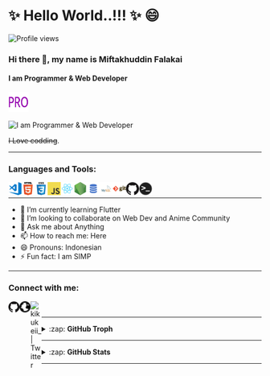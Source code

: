 # ✨ Hello World..!!! ✨ 😄
![Profile views](https://gpvc.arturio.dev/kikukeii)  
### Hi there 👋, my name is Miftakhuddin Falakai
#### I am Programmer & Web Developer

<a href='https://github.com/pricing'><img src='https://raw.githubusercontent.com/acervenky/animated-github-badges/master/assets/pro.gif' width='40' height='40'></a> 

![I am Programmer & Web Developer](https://pbs.twimg.com/profile_banners/1033534929001316353/1603127062/1500x500)

<strike>I Love codding</strike>.

---

### Languages and Tools:
<img align="left" alt="Visual Studio Code" width="26px" src="https://raw.githubusercontent.com/github/explore/80688e429a7d4ef2fca1e82350fe8e3517d3494d/topics/visual-studio-code/visual-studio-code.png" />
<img align="left" alt="HTML5" width="26px" src="https://raw.githubusercontent.com/github/explore/80688e429a7d4ef2fca1e82350fe8e3517d3494d/topics/html/html.png" />
<img align="left" alt="CSS3" width="26px" src="https://raw.githubusercontent.com/github/explore/80688e429a7d4ef2fca1e82350fe8e3517d3494d/topics/css/css.png" />
<img align="left" alt="JavaScript" width="26px" src="https://raw.githubusercontent.com/github/explore/80688e429a7d4ef2fca1e82350fe8e3517d3494d/topics/javascript/javascript.png" />
<img align="left" alt="React" width="26px" src="https://raw.githubusercontent.com/github/explore/80688e429a7d4ef2fca1e82350fe8e3517d3494d/topics/react/react.png" />
<img align="left" alt="Node.js" width="26px" src="https://raw.githubusercontent.com/github/explore/80688e429a7d4ef2fca1e82350fe8e3517d3494d/topics/nodejs/nodejs.png" />
<img align="left" alt="SQL" width="26px" src="https://raw.githubusercontent.com/github/explore/80688e429a7d4ef2fca1e82350fe8e3517d3494d/topics/sql/sql.png" />
<img align="left" alt="MySQL" width="26px" src="https://raw.githubusercontent.com/github/explore/80688e429a7d4ef2fca1e82350fe8e3517d3494d/topics/mysql/mysql.png" />
<img align="left" alt="Git" width="26px" src="https://raw.githubusercontent.com/github/explore/80688e429a7d4ef2fca1e82350fe8e3517d3494d/topics/git/git.png" />
<img align="left" alt="GitHub" width="26px" src="https://raw.githubusercontent.com/github/explore/78df643247d429f6cc873026c0622819ad797942/topics/github/github.png" />
<img align="left" alt="HTML5" width="26px" src="https://raw.githubusercontent.com/github/explore/80688e429a7d4ef2fca1e82350fe8e3517d3494d/topics/terminal/terminal.png" />

<br>

---

- 🌱 I’m currently learning Flutter 
- 👯 I’m looking to collaborate on Web Dev and Anime Community 
- 💬 Ask me about Anything 
- 📫 How to reach me: Here 
- 😄 Pronouns: Indonesian 
- ⚡ Fun fact: I am SIMP 

---

### Connect with me:
[<img align="left" alt="kikukeii.github.io" width="22px" src="https://raw.githubusercontent.com/github/explore/78df643247d429f6cc873026c0622819ad797942/topics/github/github.png" />][kikugit]
[<img align="left" alt="kikukeii.wordpress.com" width="22px" src="https://raw.githubusercontent.com/iconic/open-iconic/master/svg/globe.svg" />][website]
[<img align="left" alt="kikukeii_ | Twitter" width="22px" src="https://cdn.jsdelivr.net/npm/simple-icons@v3/icons/twitter.svg" />][twitter]
<br>

---

<details>
  <summary>:zap: <b>GitHub Troph</b></summary>
  
[![trophy](https://github-profile-trophy.vercel.app/?username=kikukeii)](https://github.com/ryo-ma/github-profile-trophy)

</details>

---

<details>
  <summary>:zap: <b>GitHub Stats</b></summary>
  
  ![GitHub stats](https://github-readme-stats.vercel.app/api?username=kikukeii&show_icons=true&count_private=true)  
  
  [![Top Langs](https://github-readme-stats.vercel.app/api/top-langs/?username=kikukeii)](https://github.com/anuraghazra/github-readme-stats)
  

</details>

---

<!--
![GitHub Activity Graph](https://activity-graph.herokuapp.com/graph?username=kikukeii)  
![GitHub metrics](https://metrics.lecoq.io/kikukeii)  
![GitHub streak stats](https://github-readme-streak-stats.herokuapp.com/?user=kikukeii)  
-->


<!--
<a href='https://docs.github.com/en/developers'><img src='https://raw.githubusercontent.com/acervenky/animated-github-badges/master/assets/devbadge.gif' width='40' height='40'></a>
# ✨ Hello World..!!! ✨ 😄
#### I'm Miftakhuddin Falaki call me kiki
from Indonesian
**kikuKeii/kikukeii** is a ✨ _special_ ✨ repository because its `README.md` (this file) appears on your GitHub profile.
Here are some ideas to get you started:
  👋
- 🔭 I’m currently working on github
- 🌱 I’m currently learning Kotlin language and Android studio
- 👯 I’m looking to collaborate on ...
- 🤔 I’m looking for help with ...
- 💬 Ask me about anything
- 📫 How to reach me: <a href="#contact">Here</a>
- 😄 Pronouns: Indonesian
- ⚡ Fun fact: I Like read comic, watch anime
  👋
- 🌱 I’m currently learning Kotlin language and Android studio 🔷💠🔷
- 💬 Ask me about anything
- 📫 How to reach me: <a href="#connect-with-me">Here</a>
- 😄 Pronouns: Indonesian
- ⚡ Fun fact: I Like read comic, watch anime
<br />
<br />
---
### Connect with me:
[<img align="left" alt="kikukeii.github.io" width="22px" src="https://raw.githubusercontent.com/github/explore/78df643247d429f6cc873026c0622819ad797942/topics/github/github.png" />][kikugit]
[<img align="left" alt="kikukeii.wordpress.com" width="22px" src="https://raw.githubusercontent.com/iconic/open-iconic/master/svg/globe.svg" />][website]
[<img align="left" alt="kikukeii_ | Twitter" width="22px" src="https://cdn.jsdelivr.net/npm/simple-icons@v3/icons/twitter.svg" />][twitter]
[<img align="left" alt="kikukeii | Instagram" width="22px" src="https://cdn.jsdelivr.net/npm/simple-icons@v3/icons/instagram.svg" />][instagram]
<br />
<br />
[<img align="left" alt="kikukeii | Instagram" width="22px" src="https://cdn.jsdelivr.net/npm/simple-icons@v3/icons/instagram.svg" />][instagram]
[instagram]: https://instagram.com/kikukeii
-->

[kikugit]: http://kikukeii.github.io
[website]: https://kikukeii.wordpress.com
[twitter]: https://twitter.com/kikukeii_

